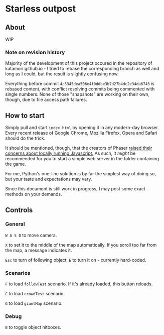 # Starless outpost

## About

WIP

### Note on revision history

Majority of the development of this project occured in the repository of katamori.github.io - I tried to rebase the corresponding branch as well and long as I could, but the result is slightly confusing now.

Everything before commit `4c5345dea506e4f0ddbe3b7d27b4dc2e34da6743` is rebased content, with conflict resolving commits being commented with single numbers. None of those "snapshots" are working on their own, though, due to file access path failures.


## How to start

Simply pull and start `index.html` by opening it in any modern-day browser. Every recent release of Google Chrome, Mozilla Firefox, Opera and Safari should do the trick.

It should be mentioned, though, that the creators of Phaser [raised their concerns about locally running Javascript.](http://phaser.io/tutorials/getting-started) As such, it *might* be recommended for you to start a simple web server in the folder containing the game.

For me, Python's one-line solution is by far the simplest way of doing so, but your taste and expectations may vary.

Since this document is still work in progress, I may post some exact methods on your demands.

## Controls

### General

`W A S D` to move camera.

`X` to set it to the middle of the map automatically. If you scroll too far from the map, a message indicates it.

`Esc` to turn of following object, `E` to turn it on - currently hard-coded.

### Scenarios

`F` to load `followTest` scenario. If it's already loaded, this button reloads.

`C` to load `crowdTest` scenario.

`G` to load `giantMap` scenario.

### Debug

`B` to toggle object hitboxes.


